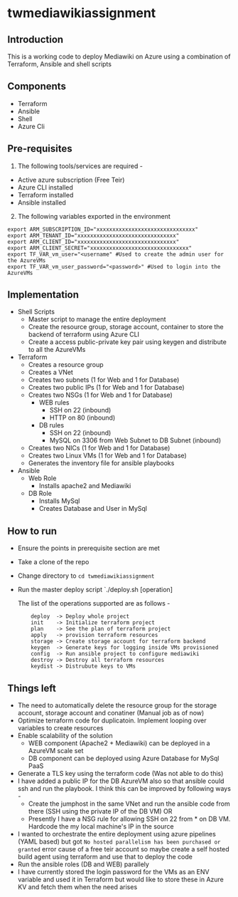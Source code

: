 # twmediawikiassignment

## Introduction
This is a working code to deploy Mediawiki on Azure using a combination of Terraform, Ansible and shell scripts

## Components
- Terraform
- Ansible
- Shell
- Azure Cli

## Pre-requisites
1. The following tools/services are required -
- Active azure subscription (Free Teir)
- Azure CLI installed
- Terraform installed
- Ansible installed
2. The following variables exported in the environment
```
export ARM_SUBSCRIPTION_ID="xxxxxxxxxxxxxxxxxxxxxxxxxxxxxxx"
export ARM_TENANT_ID="xxxxxxxxxxxxxxxxxxxxxxxxxxxxxxx"
export ARM_CLIENT_ID="xxxxxxxxxxxxxxxxxxxxxxxxxxxxxxx"
export ARM_CLIENT_SECRET="xxxxxxxxxxxxxxxxxxxxxxxxxxxxxxx"
export TF_VAR_vm_user="<username" #Used to create the admin user for the AzureVMs
export TF_VAR_vm_user_password="<password>" #Used to login into the AzureVMs
```  

## Implementation
- Shell Scripts
  * Master script to manage the entire deployment
  * Create the resource group, storage account, container to store the backend of terraform using Azure CLI
  * Create a access public-private key pair using keygen and distribute to all the AzureVMs
- Terraform
  * Creates a resource group
  * Creates a VNet
  * Creates two subnets (1 for Web and 1 for Database)
  * Creates two public IPs (1 for Web and 1 for Database)
  * Creates two NSGs (1 for Web and 1 for Database)
    - WEB rules 
      * SSH on 22 (inbound)
      * HTTP on 80 (inbound)
    - DB rules
      * SSH on 22 (inbound)
      * MySQL on 3306 from Web Subnet to DB Subnet (inbound)
  * Creates two NICs (1 for Web and 1 for Database)
  * Creates two Linux VMs (1 for Web and 1 for Database)
  * Generates the inventory file for ansible playbooks
- Ansible
  * Web Role
    - Installs apache2 and Mediawiki
  * DB Role
    - Installs MySql
    - Creates Database and User in MySql

## How to run 
- Ensure the points in prerequisite section are met
- Take a clone of the repo
- Change directory to `cd twmediawikiassignment`
- Run the master deploy script `./deploy.sh [operation]
  
  The list of the operations supported are as follows -
  ```
      deploy  -> Deploy whole project
      init    -> Initialize terraform project
      plan    -> See the plan of terraform project
      apply   -> provision terraform resources
      storage -> Create storage account for terraform backend
      keygen  -> Generate keys for logging inside VMs provisioned
      config  -> Run ansible project to configure mediawiki
      destroy -> Destroy all terraform resources
      keydist -> Distrubute keys to VMs
  ```
  
## Things left
- The need to automatically delete the resource group for the storage account, storage account and conatiner (Manual job as of now)
- Optimize terraform code for duplicatoin. Implement looping over variables to create resources
- Enable scalability of the solution
  * WEB component (Apache2 + Mediawiki) can be deployed in a AzureVM scale set
  * DB component can be deployed using Azure Database for MySql PaaS
- Generate a TLS key using the terraform code (Was not able to do this)
- I have added a public IP for the DB AzureVM also so that ansible could ssh and run the playbook. I think this can be improved by following ways -
  * Create the jumphost in the same VNet and run the ansible code from there (SSH using the private IP of the DB VM)
  OR
  * Presently I have a NSG rule for allowing SSH on 22 from * on DB VM. Hardcode the my local machine's IP in the source
- I wanted to orchestrate the entire deployment using azure pipelines (YAML based) but got `No hosted parallelism has been purchased or granted` error cause of a free teir account   so maybe create a self hosted build agent using terraform and use that to deploy the code
- Run the ansible roles (DB and WEB) parallely 
- I have currently stored the login password for the VMs as an ENV variable and used it in Terraform but would like to store these in Azure KV and fetch them when the need arises
  
